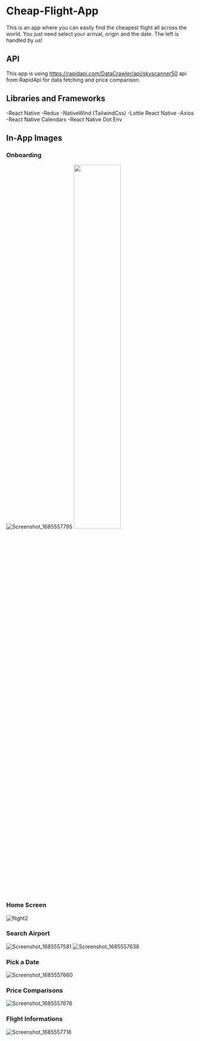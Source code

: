 # Cheap-Flight-App
This is an app where you can easily find the cheapest flight all across the world. You just need select your arrival, origin and the date. The left is handled by us!

## API
This app is using https://rapidapi.com/DataCrawler/api/skyscanner50 api from RapidApi for data fetching and price comparison.

## Libraries and Frameworks
-React Native
-Redux
-NativeWind (TailwindCss)
-Lottie React Native
-Axios
-React Native Calendars
-React Native Dot Env

## In-App Images
### Onboarding
![Screenshot_1685557795](https://github.com/hakanfk/Cheap-Flight-App/assets/59501938/43e6ab7e-19f1-4c62-8b22-805ab7428225)
<img src="https://github.com/hakanfk/Cheap-Flight-App/assets/59501938/43e6ab7e-19f1-4c62-8b22-805ab7428225" width=50% height=50%>

### Home Screen
![flight2](https://github.com/hakanfk/Cheap-Flight-App/assets/59501938/8e10393f-91f8-4eaa-8048-7dc93cfa2fc8)

### Search Airport
![Screenshot_1685557581](https://github.com/hakanfk/Cheap-Flight-App/assets/59501938/0e13cc60-9e2f-4f9b-b9f1-10ba5471ff6f)
![Screenshot_1685557638](https://github.com/hakanfk/Cheap-Flight-App/assets/59501938/55061895-8c62-4d96-ab78-0c8115d0613c)

### Pick a Date
![Screenshot_1685557660](https://github.com/hakanfk/Cheap-Flight-App/assets/59501938/fe5c2d85-c5c7-4507-b779-9dcee4a79a52)

### Price Comparisons
![Screenshot_1685557676](https://github.com/hakanfk/Cheap-Flight-App/assets/59501938/8bdb6e3d-7250-4100-a287-56380f5bf103)

### Flight Informations
![Screenshot_1685557716](https://github.com/hakanfk/Cheap-Flight-App/assets/59501938/05fe6db9-dafb-4a32-9727-4b16a232d074)
